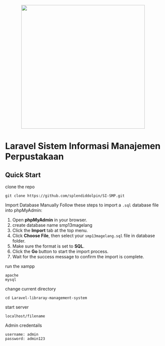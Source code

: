 <p align="center"><a href="https://laravel.com" target="_blank"><img src="https://www.php.net/images/logos/new-php-logo.svg" width="400"></a></p>

# Laravel Sistem Informasi Manajemen Perpustakaan

## Quick Start 
clone the repo
```
git clone https://github.com/splendiddolpin/SI-SMP.git
```
Import Database Manually
Follow these steps to import a `.sql` database file into phpMyAdmin:

1. Open **phpMyAdmin** in your browser.
2. create database name smp13magelang
3. Click the **Import** tab at the top menu.
4. Click **Choose File**, then select your `smp13magelang.sql` file in database folder.
5. Make sure the format is set to **SQL**.
6. Click the **Go** button to start the import process.
7. Wait for the success message to confirm the import is complete.

run the xampp
```
apache
mysql
```
change current directory
```
cd Laravel-libraray-management-system
```
start server
```
localhost/filename
```
Admin credentails
```
username: admin
password: admin123
```

